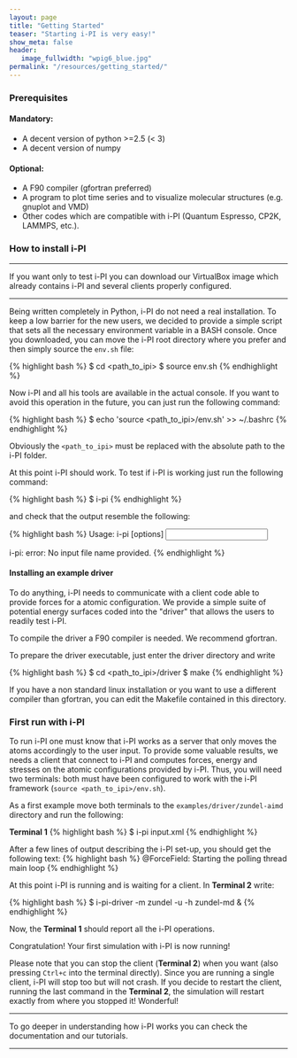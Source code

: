 ```yaml
---
layout: page
title: "Getting Started"
teaser: "Starting i-PI is very easy!"
show_meta: false
header:
   image_fullwidth: "wpig6_blue.jpg"
permalink: "/resources/getting_started/"
---
```


### Prerequisites

#### Mandatory:
 - A decent version of python >=2.5 (< 3)
 - A decent version of numpy
 
#### Optional:
 - A F90 compiler (gfortran preferred)
 - A program to plot time series and to visualize molecular structures
  (e.g. gnuplot and VMD)
 - Other codes which are compatible with i-PI (Quantum Espresso, CP2K,
   LAMMPS, etc.).
   
### How to install i-PI

---

If you want only to test i-PI you can download our VirtualBox image
which already contains i-PI and several clients properly
configured. 

---

Being written completely in Python, i-PI do not need a real
installation. To keep a low barrier for the new users, we decided to
provide a simple script that sets all the necessary environment
variable in a BASH console. Once you downloaded, you can move the
i-PI root directory where you prefer and then simply source the
```env.sh``` file:

{% highlight bash %}
$ cd <path_to_ipi>
$ source env.sh
{% endhighlight %}

Now i-PI and all his tools are available in the actual console. If you
want to avoid this operation in the future, you can just run the following command:

{% highlight bash %}
$ echo 'source <path_to_ipi>/env.sh' >> ~/.bashrc
{% endhighlight %}


Obviously the ```<path_to_ipi>``` must be replaced with the absolute
path to the i-PI folder.

At this point i-PI should work. To test if i-PI is working just run
the following command:

{% highlight bash %}
$ i-pi
{% endhighlight %}


and check that the output resemble the following:

{% highlight bash %}
Usage: i-pi [options] <input file>

i-pi: error: No input file name provided.
{% endhighlight %}


#### Installing an example driver
To do anything, i-PI needs to communicate with a client code able to
provide forces for a atomic configuration. We provide a simple
suite of potential energy surfaces coded into the "driver" that allows
the users to readily test i-PI.

To compile the driver a F90 compiler is needed. We recommend gfortran.

To prepare the driver executable, just enter the driver directory and write

{% highlight bash %}
$ cd <path_to_ipi>/driver
$ make
{% endhighlight %}


If you have a non standard linux installation or you want to use a
different compiler than gfortran, you can edit the Makefile contained
in this directory.


### First run with i-PI
To run i-PI one must know that i-PI works as a server that only moves
the atoms accordingly to the user input. To provide some valuable
results, we needs a client that connect to i-PI and computes forces,
energy and stresses on the atomic configurations provided by
i-PI. Thus, you will need two terminals: both must have been
configured to work with the i-PI framework (```source <path_to_ipi>/env.sh```).

As a first example move both terminals to the
```examples/driver/zundel-aimd``` directory and run the following:

**Terminal 1**
{% highlight bash %}
$ i-pi input.xml
{% endhighlight %}


After a few lines of output describing the i-PI set-up, you should get
the following text:
{% highlight bash %}
@ForceField: Starting the polling thread main loop
{% endhighlight %}

At this point i-PI is running and is waiting for a client. 
In **Terminal 2** write:

{% highlight bash %}
$ i-pi-driver -m zundel -u -h zundel-md & 
{% endhighlight %}

Now, the **Terminal 1** should report all the i-PI operations.

Congratulation! Your first simulation with i-PI is now running!

Please note that you can stop the client (**Terminal 2**) when you
want (also pressing ```Ctrl+c``` into the terminal directly). Since
you are running a single client, i-PI will stop too but will not
crash. If you decide to restart the client, running the last command
in the **Terminal 2**, the simulation will restart exactly from where
you stopped it!  Wonderful!

---

To go deeper in understanding how i-PI works you can check the
documentation and our tutorials.

---



